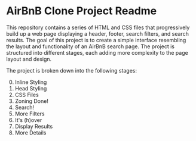 # AirBnB Clone Project Readme

This repository contains a series of HTML and CSS files that progressively build up a web page displaying a header, footer, search filters, and search results. The goal of this project is to create a simple interface resembling the layout and functionality of an AirBnB search page. The project is structured into different stages, each adding more complexity to the page layout and design.

The project is broken down into the following stages:

0. Inline Styling
1. Head Styling
2. CSS Files
3. Zoning Done!
4. Search!
5. More Filters
6. It's (h)over
7. Display Results
8. More Details

